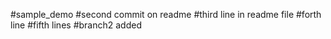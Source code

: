 #sample_demo
#second commit on readme
#third line in readme file
#forth line
#fifth lines
#branch2 added